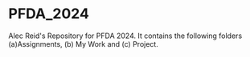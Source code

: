 # PFDA_2024
Alec Reid's Repository for PFDA 2024. It contains the following folders (a)Assignments, (b) My Work and (c) Project. 
